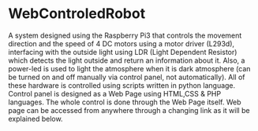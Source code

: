 # WebControledRobot
A system designed using the Raspberry Pi3 that controls the movement direction and the speed of 4 DC motors using a motor driver (L293d), interfacing with the outside light using LDR (Light Dependent Resistor) which detects the light outside and return an information about it. Also, a power-led is used to light the atmosphere when it is dark atmosphere (can be turned on and off manually via control panel, not automatically). All of these hardware is controlled using scripts written in python language. 
Control panel is designed as a Web Page using HTML,CSS & PHP languages. The whole control is done through the Web Page itself. Web page can be accessed from anywhere through a changing link as it will be explained below.   
